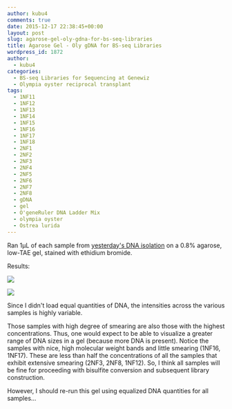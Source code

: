 ```yaml
---
author: kubu4
comments: true
date: 2015-12-17 22:38:45+00:00
layout: post
slug: agarose-gel-oly-gdna-for-bs-seq-libraries
title: Agarose Gel - Oly gDNA for BS-seq Libraries
wordpress_id: 1872
author:
  - kubu4
categories:
  - BS-seq Libraries for Sequencing at Genewiz
  - Olympia oyster reciprocal transplant
tags:
  - 1NF11
  - 1NF12
  - 1NF13
  - 1NF14
  - 1NF15
  - 1NF16
  - 1NF17
  - 1NF18
  - 2NF1
  - 2NF2
  - 2NF3
  - 2NF4
  - 2NF5
  - 2NF6
  - 2NF7
  - 2NF8
  - gDNA
  - gel
  - O'geneRuler DNA Ladder Mix
  - olympia oyster
  - Ostrea lurida
---
```


Ran 1μL of each sample from [yesterday's DNA isolation](2015/12/16/dna-isolation-oly-gdna-for-bs-seq.html) on a 0.8% agarose, low-TAE gel, stained with ethidium bromide.



Results:

[![](httpss://raw.githubusercontent.com/sr320/LabDocs/master/protocols/Commercial_Protocols/ThermoFisher_OgeneRuler_DNA_Ladder_Mix_F100439.jpg)](https://raw.githubusercontent.com/sr320/LabDocs/master/protocols/Commercial_Protocols/ThermoFisher_OgeneRuler_DNA_Ladder_Mix_F100439.jpg)



[![](https://eagle.fish.washington.edu/Arabidopsis/20151217_gel_Oly_gDNA.jpg)](http://eagle.fish.washington.edu/Arabidopsis/20151217_gel_Oly_gDNA.jpg)



Since I didn't load equal quantities of DNA, the intensities across the various samples is highly variable.

Those samples with high degree of smearing are also those with the highest concentrations. Thus, one would expect to be able to visualize a greater range of DNA sizes in a gel (because more DNA is present). Notice the samples with nice, high molecular weight bands and little smearing (1NF16, 1NF17). These are less than half the concentrations of all the samples that exhibit extensive smearing (2NF3, 2NF8, 1NF12). So, I think all samples will be fine for proceeding with bisulfite conversion and subsequent library construction.

However, I should re-run this gel using equalized DNA quantities for all samples...


